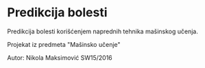 # Predikcija bolesti
Predikcija bolesti korišćenjem naprednih tehnika mašinskog učenja.

Projekat iz predmeta "Mašinsko učenje" 

Autor: Nikola Maksimović SW15/2016
